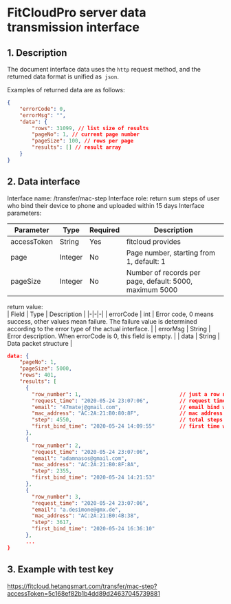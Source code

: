 # FitCloudPro server data transmission interface

## 1. Description
The document interface data uses the `http` request method, and the returned data format is unified as` json`.

Examples of returned data are as follows:
```json
{
    "errorCode": 0,
    "errorMsg": "",
    "data": {
        "rows": 31099, // list size of results
        "pageNo": 1, // current page number
        "pageSize": 100, // rows per page
        "results": [] // result array
    }
}
```

## 2. Data interface

Interface name: /transfer/mac-step
Interface role: return sum steps of user who bind their device to phone and uploaded within 15 days
Interface parameters:

| Parameter | Type | Required | Description |
|-|-|-|-|
| accessToken | String | Yes | fitcloud provides |
| page | Integer | No | Page number, starting from 1, default: 1 |
| pageSize | Integer | No | Number of records per page, default: 5000, maximum 5000 |


return value:  
| Field | Type | Description |
|-|-|-|
| errorCode | int | Error code, 0 means success, other values ​​mean failure. The failure value is determined according to the error type of the actual interface. |
| errorMsg | String | Error description. When errorCode is 0, this field is empty. |
| data | String | Data packet structure |

```json
data: {
    "pageNo": 1,
    "pageSize": 5000,
    "rows": 401,
    "results": [
      {
        "row_number": 1,                                // just a row number
        "request_time": "2020-05-24 23:07:06",          // request time
        "email": "47matej@gmail.com",                   // email bind with mac
        "mac_address": "AC:2A:21:B0:80:8F",             // mac address of user device
        "step": 4550,                                   // total steps in 15 days upon request time
        "first_bind_time": "2020-05-24 14:09:55"        // first time when this device has been recorded
      },
      {
        "row_number": 2,
        "request_time": "2020-05-24 23:07:06",
        "email": "adamnasos@gmail.com",
        "mac_address": "AC:2A:21:B0:8F:8A",
        "step": 2355,
        "first_bind_time": "2020-05-24 14:21:53"
      },
      {
        "row_number": 3,
        "request_time": "2020-05-24 23:07:06",
        "email": "a.desimone@gmx.de",
        "mac_address": "AC:2A:21:B0:4B:38",
        "step": 3617,
        "first_bind_time": "2020-05-24 16:36:10"
      },
      ...
}      
```

## 3. Example with test key

https://fitcloud.hetangsmart.com/transfer/mac-step?accessToken=5c168ef82b1b4dd89d24637045739881
